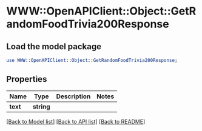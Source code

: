# WWW::OpenAPIClient::Object::GetRandomFoodTrivia200Response

## Load the model package
```perl
use WWW::OpenAPIClient::Object::GetRandomFoodTrivia200Response;
```

## Properties
Name | Type | Description | Notes
------------ | ------------- | ------------- | -------------
**text** | **string** |  | 

[[Back to Model list]](../README.md#documentation-for-models) [[Back to API list]](../README.md#documentation-for-api-endpoints) [[Back to README]](../README.md)


